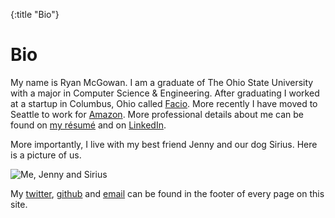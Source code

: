 {:title "Bio"}

# Bio

My name is Ryan McGowan. I am a graduate of The Ohio State University with a
major in Computer Science & Engineering. After graduating I worked at a startup
in Columbus, Ohio called [Facio][]. More recently I have moved to
Seattle to work for [Amazon][]. More professional details about me can be found
on [my résumé][resume] and on [LinkedIn][].

More importantly, I live with my best friend Jenny and our dog Sirius. Here is a
picture of us.

![Me, Jenny and Sirius](https://dl.dropboxusercontent.com/u/1378350/me-jenny-and-sirius.jpg)

My [twitter][], [github][] and [email][] can be found in the footer of every
page on this site.

[Facio]: http://facio.com/
[Amazon]: http://www.amazon.com/
[email]: mailto:ryan@ryanmcg.com
[resume]: https://dl.dropboxusercontent.com/u/1378350/resume.pdf
[github]: https://github.com/RyanMcG
[twitter]: https://twitter.com/Ryan_VM
[LinkedIn]: https://www.linkedin.com/in/ryanvm/
